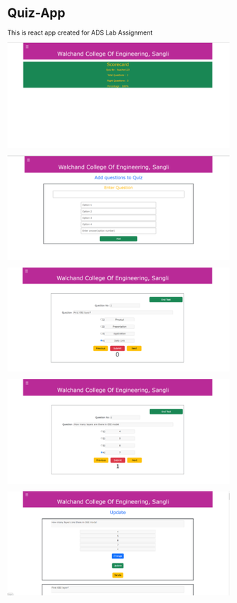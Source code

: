 # Quiz-App
This is react app created for ADS Lab Assignment

![alt text](https://github.com/pimpalemahesh/Quiz-App/blob/master/images/Screenshot%20(406).png)

![alt text](https://github.com/pimpalemahesh/Quiz-App/blob/master/images/Screenshot%20(407).png)

![alt text](https://github.com/pimpalemahesh/Quiz-App/blob/master/images/Screenshot%20(410).png)

![alt text](https://github.com/pimpalemahesh/Quiz-App/blob/master/images/Screenshot%20(412).png)

![alt text](https://github.com/pimpalemahesh/Quiz-App/blob/master/images/Screenshot%20(414).png)
